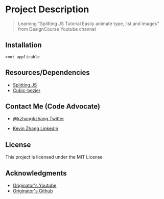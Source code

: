 # Project Description
> Learning "Splitting JS Tutorial Easily animate type, list and images" from DesignCourse Youtube channel

## Installation

`>not applicable`

## Resources/Dependencies

* [Splitting.JS](https://splitting.js.org)
* [Cubic-bezier](http://cubic-bezier.com)

## Contact Me (Code Advocate)

* [@kzhangkzhang Twitter](https://twitter.com/kzhangkzhang)

* [Kevin Zhang LinkedIn](https://www.linkedin.com/in/kevin-zhang-apex-ebs-bigdata/)

## License

This project is licensed under the MIT License

## Acknowledgments

* [Originator's Youtube](https://www.youtube.com/watch?v=ySrbvSf0xiA)
* [Originator's Github](https://github.com/designcourse/splitting-js-tutorial)
